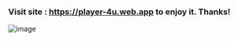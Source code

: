 ### Visit site : https://player-4u.web.app to enjoy it. Thanks! 
![image](https://user-images.githubusercontent.com/86012214/219946760-f407c408-8ee8-4f7f-9d6a-786081798286.png)

